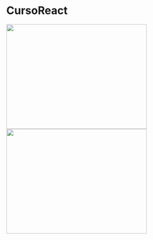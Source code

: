 # CursoReact

<img src="https://media.giphy.com/media/ZBythhSiZAoYea6vC2/giphy.gif" width="368" height="275" />

<img src="https://media.giphy.com/media/d9QiBcfzg64Io/giphy.gif" width="368" height="275" />
